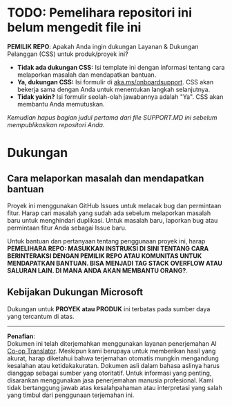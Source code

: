 <!--
CO_OP_TRANSLATOR_METADATA:
{
  "original_hash": "16623b0983ccd9d0cd0680b9604e9cf4",
  "translation_date": "2025-10-17T17:06:47+00:00",
  "source_file": "SUPPORT.md",
  "language_code": "id"
}
-->
# TODO: Pemelihara repositori ini belum mengedit file ini

**PEMILIK REPO**: Apakah Anda ingin dukungan Layanan & Dukungan Pelanggan (CSS) untuk produk/proyek ini?

- **Tidak ada dukungan CSS:** Isi template ini dengan informasi tentang cara melaporkan masalah dan mendapatkan bantuan.
- **Ya, dukungan CSS:** Isi formulir di [aka.ms/onboardsupport](https://aka.ms/onboardsupport). CSS akan bekerja sama dengan Anda untuk menentukan langkah selanjutnya.
- **Tidak yakin?** Isi formulir seolah-olah jawabannya adalah "Ya". CSS akan membantu Anda memutuskan.

*Kemudian hapus bagian judul pertama dari file SUPPORT.MD ini sebelum mempublikasikan repositori Anda.*
<!-- markdownlint-disable-next-line MD025 - Justification: Standard Microsoft Template -->
# Dukungan

## Cara melaporkan masalah dan mendapatkan bantuan  

Proyek ini menggunakan GitHub Issues untuk melacak bug dan permintaan fitur. Harap cari masalah yang sudah ada sebelum melaporkan masalah baru untuk menghindari duplikasi. Untuk masalah baru, laporkan bug atau permintaan fitur Anda sebagai Issue baru.

Untuk bantuan dan pertanyaan tentang penggunaan proyek ini, harap **PEMELIHARA REPO: MASUKKAN INSTRUKSI DI SINI
TENTANG CARA BERINTERAKSI DENGAN PEMILIK REPO ATAU KOMUNITAS UNTUK MENDAPATKAN BANTUAN. BISA MENJADI TAG STACK OVERFLOW ATAU SALURAN LAIN. DI MANA ANDA AKAN MEMBANTU ORANG?**.

## Kebijakan Dukungan Microsoft  

Dukungan untuk **PROYEK atau PRODUK** ini terbatas pada sumber daya yang tercantum di atas.

---

**Penafian**:  
Dokumen ini telah diterjemahkan menggunakan layanan penerjemahan AI [Co-op Translator](https://github.com/Azure/co-op-translator). Meskipun kami berupaya untuk memberikan hasil yang akurat, harap diketahui bahwa terjemahan otomatis mungkin mengandung kesalahan atau ketidakakuratan. Dokumen asli dalam bahasa aslinya harus dianggap sebagai sumber yang otoritatif. Untuk informasi yang penting, disarankan menggunakan jasa penerjemahan manusia profesional. Kami tidak bertanggung jawab atas kesalahpahaman atau interpretasi yang salah yang timbul dari penggunaan terjemahan ini.